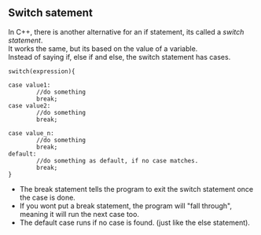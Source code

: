 Switch satement	
------------

In C++, there is another alternative for an if statement, its called a *switch statement*.	  
It works the same, but its based on the value of a variable.	  
Instead of saying if, else if and else, the switch statement has cases.	  

	switch(expression){		

	case value1:		
			//do something	
			break;	
	case value2:	
			//do something	
			break;

	case value_n:		
			//do something	
			break;	
	default:	
			//do something as default, if no case matches.	
			break;	
	}			

	
* The break statement tells the program to exit the switch statement once the case is done.  
* If you wont put a break statement, the program will "fall through", meaning it will run the next case too.	  
* The default case runs if no case is found. (just like the else statement).  
	
